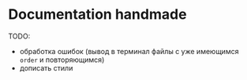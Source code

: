 # Documentation handmade

TODO:
- обработка ошибок (вывод в терминал файлы с уже имеющимся `order` и повторяющимся)
- дописать стили
